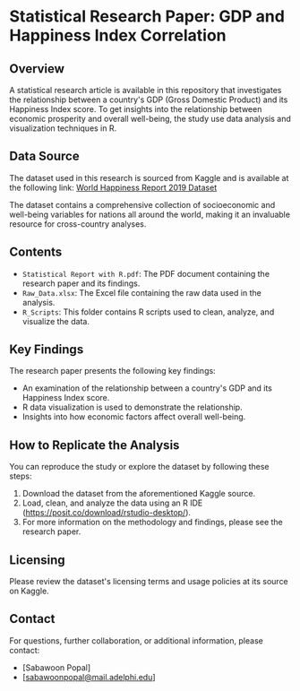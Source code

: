 # Statistical Research Paper: GDP and Happiness Index Correlation

## Overview
A statistical research article is available in this repository that investigates the relationship between a country's GDP (Gross Domestic Product) and its Happiness Index score. To get insights into the relationship between economic prosperity and overall well-being, the study use data analysis and visualization techniques in R.

## Data Source
The dataset used in this research is sourced from Kaggle and is available at the following link:
[World Happiness Report 2019 Dataset](https://www.kaggle.com/unsdsn/world-happiness?select=2019.csv)

The dataset contains a comprehensive collection of socioeconomic and well-being variables for nations all around the world, making it an invaluable resource for cross-country analyses.

## Contents
- `Statistical Report with R.pdf`: The PDF document containing the research paper and its findings.
- `Raw_Data.xlsx`: The Excel file containing the raw data used in the analysis.
- `R_Scripts`: This folder contains R scripts used to clean, analyze, and visualize the data.

## Key Findings
The research paper presents the following key findings:
- An examination of the relationship between a country's GDP and its Happiness Index score.
- R data visualization is used to demonstrate the relationship.
- Insights into how economic factors affect overall well-being.

## How to Replicate the Analysis
You can reproduce the study or explore the dataset by following these steps:

1. Download the dataset from the aforementioned Kaggle source.
2. Load, clean, and analyze the data using an R IDE (https://posit.co/download/rstudio-desktop/).
3. For more information on the methodology and findings, please see the research paper.

## Licensing
Please review the dataset's licensing terms and usage policies at its source on Kaggle.

## Contact
For questions, further collaboration, or additional information, please contact:
- [Sabawoon Popal]
- [sabawoonpopal@mail.adelphi.edu]
